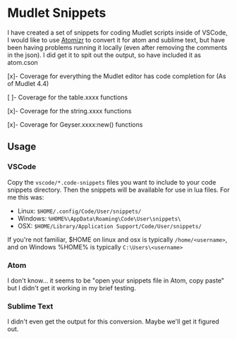 # Mudlet Snippets

I have created a set of snippets for coding Mudlet scripts inside of VSCode, I would like to use [Atomizr](https://atom.io/packages/atomizr) to convert it for atom and sublime text, but have been having problems running it locally (even after removing the comments in the json). I did get it to spit out the output, so have included it as atom.cson

[x]- Coverage for everything the Mudlet editor has code completion for (As of Mudlet 4.4)

[ ]- Coverage for the table.xxxx functions

[x]- Coverage for the string.xxxx functions

[x]- Coverage for Geyser.xxxx:new() functions

## Usage

### VSCode

Copy the `vscode/*.code-snippets` files you want to include to your code snippets directory. Then the snippets will be available for use in lua files. For me this was:
* Linux: `$HOME/.config/Code/User/snippets/`
* Windows: `%HOME%\AppData\Roaming\Code\User\snippets\`
* OSX: `$HOME/Library/Application Support/Code/User/snippets/`

If you're not familiar, $HOME on linux and osx is typically `/home/<username>`, and on Windows %HOME% is typically `C:\Users\<username>`

### Atom

I don't know... it seems to be "open your snippets file in Atom, copy paste" but I didn't get it working in my brief testing. 

### Sublime Text

I didn't even get the output for this conversion. Maybe we'll get it figured out.
